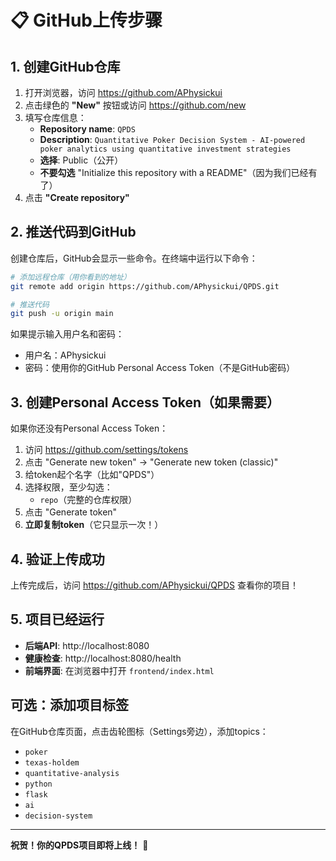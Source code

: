 # 📋 GitHub上传步骤

## 1. 创建GitHub仓库

1. 打开浏览器，访问 https://github.com/APhysickui
2. 点击绿色的 **"New"** 按钮或访问 https://github.com/new
3. 填写仓库信息：
   - **Repository name**: `QPDS`
   - **Description**: `Quantitative Poker Decision System - AI-powered poker analytics using quantitative investment strategies`
   - **选择**: Public（公开）
   - **不要勾选** "Initialize this repository with a README"（因为我们已经有了）
4. 点击 **"Create repository"**

## 2. 推送代码到GitHub

创建仓库后，GitHub会显示一些命令。在终端中运行以下命令：

```bash
# 添加远程仓库（用你看到的地址）
git remote add origin https://github.com/APhysickui/QPDS.git

# 推送代码
git push -u origin main
```

如果提示输入用户名和密码：
- 用户名：APhysickui
- 密码：使用你的GitHub Personal Access Token（不是GitHub密码）

## 3. 创建Personal Access Token（如果需要）

如果你还没有Personal Access Token：

1. 访问 https://github.com/settings/tokens
2. 点击 "Generate new token" -> "Generate new token (classic)"
3. 给token起个名字（比如"QPDS"）
4. 选择权限，至少勾选：
   - `repo`（完整的仓库权限）
5. 点击 "Generate token"
6. **立即复制token**（它只显示一次！）

## 4. 验证上传成功

上传完成后，访问 https://github.com/APhysickui/QPDS 查看你的项目！

## 5. 项目已经运行

- **后端API**: http://localhost:8080
- **健康检查**: http://localhost:8080/health
- **前端界面**: 在浏览器中打开 `frontend/index.html`

## 可选：添加项目标签

在GitHub仓库页面，点击齿轮图标（Settings旁边），添加topics：
- `poker`
- `texas-holdem`
- `quantitative-analysis`
- `python`
- `flask`
- `ai`
- `decision-system`

---

**祝贺！你的QPDS项目即将上线！** 🎉